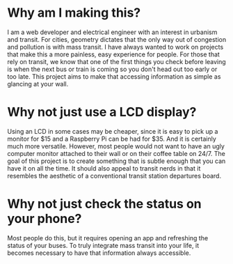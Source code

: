# Why am I making this?
I am a web developer and electrical engineer with an interest in urbanism and transit. For cities, geometry dictates that the only way out of congestion and pollution is with mass transit. I have always wanted to work on projects that make this a more painless, easy experience for people. For those that rely on transit, we know that one of the first things you check before leaving is when the next bus or train is coming so you don't head out too early or too late. This project aims to make that accessing information as simple as glancing at your wall. 

# Why not just use a LCD display?
Using an LCD in some cases may be cheaper, since it is easy to pick up a monitor for $15 and a Raspberry Pi can be had for $35. And it is certainly much more versatile. However, most people would not want to have an ugly computer monitor attached to their wall or on their coffee table on 24/7. The goal of this project is to create something that is subtle enough that you can have it on all the time. It should also appeal to transit nerds in that it resembles the aesthetic of a conventional transit station departures board. 

# Why not just check the status on your phone? 
Most people do this, but it requires opening an app and refreshing the status of your buses. To truly integrate mass transit into your life, it becomes necessary to have that information always accessible. 

